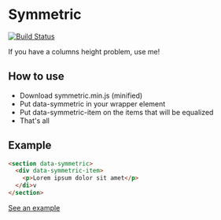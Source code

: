 Symmetric
=========
[![Build Status](https://travis-ci.org/matheuslc/symmetric.svg)](https://travis-ci.org/matheuslc/symmetric)

If you have a columns height problem, use me!


## How to use

* Download symmetric.min.js (minified)
* Put data-symmetric in your wrapper element
* Put data-symmetric-item on the items that will be equalized
* That's all

## Example

```html
<section data-symmetric>
  <div data-symmetric-item>
    <p>Lorem ipsum dolor sit amet</p>
  </di>v
</section>
```

[See an example](http://matheuslc.com/symmetric/examples/)
